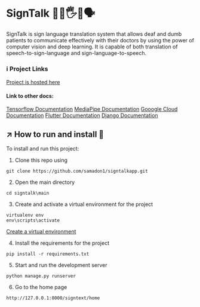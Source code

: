 # SignTalk 🫳🫴🖐️🫲🗣️
SignTalk is sign language translation system that allows deaf and dumb patients to communicate effectively with their doctors by using the power of computer vision and deep learning. It is capable of both translation of speech-to-sign-language and sign-language-to-speech.

### ℹ️ Project Links 
[Project is hosted here]()
<br />
#### Link to other docs:
[Tensorflow Documentation](https://www.tensorflow.org/)
[MediaPipe Documentation](https://developers.google.com/mediapipe)
[Gooogle Cloud Documentation](https://cloud.google.com/docs)
[Flutter Documentation](https://docs.flutter.dev/)
[Django Documentation](https://docs.djangoproject.com/en/4.0/)

## ↗️ How to run and install 💨 
To install and run this project:
1. Clone this repo using 
```
git clone https://github.com/samadon1/signtalkapp.git
```

2. Open the main directory
```
cd signtalk\main
```

3. Create and activate a virtual environment for the project
```
virtualenv env
env\scripts\activate
```
[Create a virtual environment](https://virtualenv.pypa.io/en/latest/)

4. Install the requirements for the project
```
pip install -r requirements.txt
```

5. Start and run the development server
```
python manage.py runserver
```

6. Go to the home page 
```
http://127.0.0.1:8000/signtext/home
```
